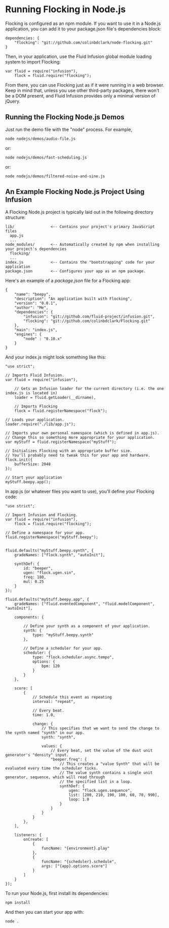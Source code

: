 # Running Flocking in Node.js #

Flocking is configured as an npm module. If you want to use it in a Node.js application, you can add it to your package.json file's dependencies block:

    dependencies: {
        "flocking": "git://github.com/colinbdclark/node-flocking.git"
    }

Then, in your application, use the Fluid Infusion global module loading system to import Flocking:

    var fluid = require("infusion"),
        flock = fluid.require("flocking");

From there, you can use Flocking just as if it were running in a web browser. Keep in mind that, unless you use other third-party packages, there won't be a DOM present, and Fluid Infusion provides only a minimal version of jQuery.


## Running the Flocking Node.js Demos ##

Just run the demo file with the "node" process. For example,

    node nodejs/demos/audio-file.js

or:

    node nodejs/demos/fast-scheduling.js

or:

    node nodejs/demos/filtered-noise-and-sine.js


## An Example Flocking Node.js Project Using Infusion ##

A Flocking Node.js project is typically laid out in the following directory structure:

    lib/                <-- Contains your project's primary JavaScript files
      app.js
      ...
    node_modules/       <-- Automatically created by npm when installing your project's dependencies
      flocking/
      ...
    index.js            <-- Contains the "bootstrapping" code for your application
    package.json        <-- Configures your app as an npm package.

Here's an example of a _package.json_ file for a Flocking app:

    {
        "name": "beepy",
        "description": "An application built with Flocking",
        "version": "0.0.1",
        "author": "Me",
        "dependencies": {
            "infusion": "git://github.com/fluid-project/infusion.git",
            "flocking": "git://github.com/colinbdclark/Flocking.git"
        },
        "main": "index.js",
        "engines": {
            "node" : "0.10.x"
        }
    }

And your index.js might look something like this:

    "use strict";

    // Imports Fluid Infusion.
    var fluid = require("infusion"),

        // Gets an Infusion loader for the current directory (i.e. the one index.js is located in)
        loader = fluid.getLoader(__dirname),

        // Imports Flocking
        flock = fluid.registerNamespace("flock");

    // Loads your application.
    loader.require("./lib/app.js");

    // Imports your own personal namespace (which is defined in app.js).
    // Change this so something more appropriate for your application.
    var myStuff = fluid.registerNamespace("myStuff");

    // Initializes Flocking with an appropriate buffer size.
    // You'll probably need to tweak this for your app and hardware.
    flock.init({
        bufferSize: 2048
    });

    // Start your application
    myStuff.beepy.app();


In app.js (or whatever files you want to use), you'll define your Flocking code:

    "use strict";

    // Import Infusion and Flocking.
    var fluid = require("infusion"),
        flock = fluid.require("flocking");

    // Define a namespace for your app.
    fluid.registerNamespace("myStuff.beepy");


    fluid.defaults("myStuff.beepy.synth", {
        gradeNames: ["flock.synth", "autoInit"],

        synthDef: {
            id: "beeper",
            ugen: "flock.ugen.sin",
            freq: 180,
            mul: 0.25
        }
    });

    fluid.defaults("myStuff.beepy.app", {
        gradeNames: ["fluid.eventedComponent", "fluid.modelComponent", "autoInit"],

        components: {

            // Define your synth as a component of your application.
            synth: {
                type: "myStuff.beepy.synth"
            },

            // Define a scheduler for your app.
            scheduler: {
                type: "flock.scheduler.async.tempo",
                options: {
                    bpm: 120
                }
            }
        },

        score: [
            {
                // Schedule this event as repeating
                interval: "repeat",

                // Every beat.
                time: 1.0,

                change: {
                    // This specifies that we want to send the change to the synth named "synth" in our app.
                    synth: "synth",

                    values: {
                        // Every beat, set the value of the dust unit generator's "density" input.
                        "beeper.freq": {
                            // This creates a "value Synth" that will be evaluated every time the scheduler ticks.
                            // The value synth contains a single unit generator, sequence, which will read through
                            // the specified list in a loop.
                            synthDef: {
                                ugen: "flock.ugen.sequence",
                                list: [200, 210, 190, 100, 60, 70, 990],
                                loop: 1.0
                            }
                        }
                    }
                }
            },
        ],

        listeners: {
            onCreate: [
                {
                    funcName: "{environment}.play"
                },
                {
                    funcName: "{scheduler}.schedule",
                    args: ["{app}.options.score"]
                }
            ]
        }
    });


To run your Node.js, first install its dependencies:

    npm install

And then you can start your app with:

    node .
